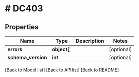 # # DC403

## Properties

Name | Type | Description | Notes
------------ | ------------- | ------------- | -------------
**errors** | **object[]** |  | [optional]
**schema_version** | **int** |  | [optional]

[[Back to Model list]](../../README.md#models) [[Back to API list]](../../README.md#endpoints) [[Back to README]](../../README.md)
